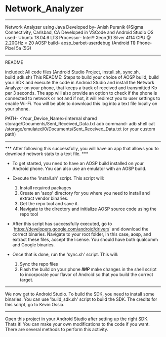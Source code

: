 # Network_Analyzer
*******************************************************************
Network Analyzer using Java
Developed by- Anish Puranik @Sigma Connectivity, Carlsbad, CA
Developed in VSCode and Android Studio
OS used- Ubuntu 18.04.6 LTS
	 Processor- Intel® Xeon(R) Silver 4114 CPU @ 2.20GHz × 20
AOSP build- aosp_barbet-userdebug (Android 11)
Phone- Pixel 5a (5G)
*******************************************************************

README

included: 
All code files (Android Studio Project, install.sh, sync.sh, build_sdk.sh) 
This README:
Steps to build your choice of AOSP build, build your SDK and execute the code in Android Studio and install the Network Analyzer on your phone, that keeps a track of received and transmitted Kb per 3 seconds. The app will also provide an option to check if the phone is connected to network or not and if not, it will redirect you to user settings to enable Wi-Fi. You will be able to download this log into a text file locally on your phone. 

PATH- <Your_Device_Name>/Internal shared storage/Documents/Sent_Received_Data.txt
adb command- adb shell cat /storage/emulated/0/Documents/Sent_Received_Data.txt (or your custom path)
___________________________________________________________________________________________________________________________________________________________________________________________________________

*** After following this successfully, you will have an app that allows you to download network stats to a text file. ***

- To get started, you need to have an AOSP build installed on your Android phone. You can also use an emulator with an AOSP build.

- Execute the 'install.sh' script. This script will:
 	1. Install required packages
	2. Create an 'asop' directory for you where you need to install and extract vendor binaries.
	3. Get the repo tool and save it.
	4. Navigate to the directory and initialize AOSP source code using the repo tool

- After this script has successfully executed, go to 'https://developers.google.com/android/drivers' and download the correct binaries. Navigate to your root folder, in this case, aosp, and extract these files, accept the license. You should have both qualcomm and Google binaries.

- Once that is done, run the 'sync.sh' script. This will:
	1. Sync the repo files
	2. Flash the build on your phone
	***IMP*** make changes in the shell script to incorporate your flavor of Android so that you 		build the correct target.
__________________________________________________________________________________________________________________________________________________________________________________________________________

We now get to Android Studio. To build the SDK, you need to install some binaries. You can use 'build_sdk.sh' script to build the SDK. The credits for this script, go to Kevin Ossia.
__________________________________________________________________________________________________________________________________________________________________________________________________________

Open this project in your Android Studio after setting up the right SDK. Thats it! You can make your own modifications to the code if you want. There are several methods to perform this activity.




